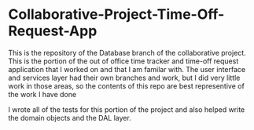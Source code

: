 # Collaborative-Project-Time-Off-Request-App

This is the repository of the Database branch of the collaborative project.
This is the portion of the out of office time tracker and time-off request application that I worked on and that I am familar with.
The user interface and services layer had their own branches and work, but I did very little work in those areas, so the contents
of this repo are best representive of the work I have done

I wrote all of the tests for this portion of the project and also helped write the domain objects and the DAL layer. 
